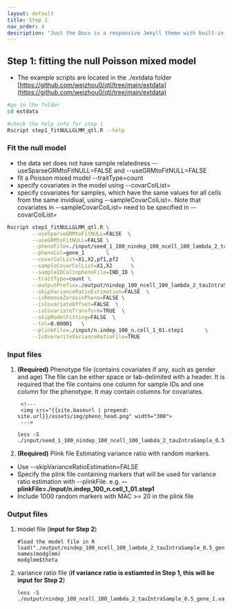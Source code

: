 ```yaml
---
layout: default
title: Step 1
nav_order: 4
description: "Just the Docs is a responsive Jekyll theme with built-in search that is easily customizable and hosted on GitHub Pages."
---
```



## Step 1: fitting the null Poisson mixed model


* The example scripts are located in the ./extdata folder [https://github.com/weizhou0/qtl/tree/main/extdata](https://github.com/weizhou0/qtl/tree/main/extdata)

```bash
#go to the folder
cd extdata
```

```bash
#check the help info for step 1
Rscript step1_fitNULLGLMM_qtl.R --help
```

### Fit the null model 

* the data set does not have sample relatedness --useSparseGRMtoFitNULL=FALSE and --useGRMtoFitNULL=FALSE 
* fit a Poisson mixed model --traitType=count
* specify covariates in the model using --covarColList=
* specify covariates for samples, which have the same values for all cells from the same invidiual, using --sampleCovarColList=. Note that covariates in --sampleCovarColList= need to be specified in --covarColList= 

```bash
Rscript step1_fitNULLGLMM_qtl.R \
        --useSparseGRMtoFitNULL=FALSE  \
        --useGRMtoFitNULL=FALSE \
        --phenoFile=./input/seed_1_100_nindep_100_ncell_100_lambda_2_tauIntraSample_0.5_Poisson.txt	\
        --phenoCol=gene_1       \
        --covarColList=X1,X2,pf1,pf2    \
        --sampleCovarColList=X1,X2      \
        --sampleIDColinphenoFile=IND_ID \
        --traitType=count \
        --outputPrefix=./output/nindep_100_ncell_100_lambda_2_tauIntraSample_0.5_gene_1 \
        --skipVarianceRatioEstimation=FALSE  \
        --isRemoveZerosinPheno=FALSE \
        --isCovariateOffset=FALSE  \
        --isCovariateTransform=TRUE  \
        --skipModelFitting=FALSE  \
        --tol=0.00001   \
        --plinkFile=./input/n.indep_100_n.cell_1_01.step1       \
        --IsOverwriteVarianceRatioFile=TRUE
```

### Input files

1. **(Required)** Phenotype file (contains covariates if any, such as gender and age)
The file can be either space or tab-delimited with a header. It is required that the file contains one column for sample IDs and one column for the phenotype. It may contain columns for covariates. <br/>

        <!---
        <img src="{{site.baseurl | prepend: site.url}}/assets/img/pheno_head.png" width="300">
        --->


    ```
    less -S ./input/seed_1_100_nindep_100_ncell_100_lambda_2_tauIntraSample_0.5_Poisson.txt
    ```

2. **(Required)** Plink file 
Estimating variance ratio with random markers. 
* Use --skipVarianceRatioEstimation=FALSE
* Specify the plink file containing markers that will be used for variance ratio estimation with --plinkFile. e.g. **--plinkFile=./input/n.indep_100_n.cell_1_01.step1**
* Include 1000 random markers with MAC >= 20 in the plink file




### Output files

1. model file (**input for Step 2**)


    ```
    #load the model file in R
    load("./output/nindep_100_ncell_100_lambda_2_tauIntraSample_0.5_gene_1.rda")
    names(modglmm)
    modglmm$theta

    ```
<!---
<img src="{{site.baseurl | prepend: site.url}}/assets/img/SAIGE-step1-output.png" width="500">
--->


2. variance ratio file (**if variance ratio is estiamted in Step 1, this will be input for Step 2**)

    ```
    less -S ./output/nindep_100_ncell_100_lambda_2_tauIntraSample_0.5_gene_1.varianceRatio.txt
    ```
